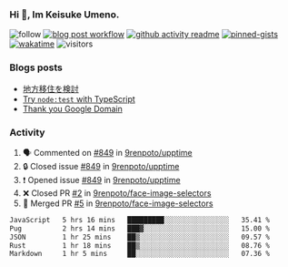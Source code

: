 ### Hi 👋, Im Keisuke Umeno.

<!--
**9renpoto/9renpoto** is a ✨ _special_ ✨ repository because its `README.md` (this file) appears on your GitHub profile.

Here are some ideas to get you started:

- 🔭 I’m currently working on ...
- 🌱 I’m currently learning ...
- 👯 I’m looking to collaborate on ...
- 🤔 I’m looking for help with ...
- 💬 Ask me about ...
- 📫 How to reach me: ...
- 😄 Pronouns: ...
- ⚡ Fun fact: ...
-->

![follow](https://img.shields.io/github/followers/9renpoto?label=Follow&style=social)
[![blog post workflow](https://github.com/9renpoto/9renpoto/actions/workflows/blog.yml/badge.svg)](https://github.com/9renpoto/9renpoto/actions/workflows/blog.yml)
[![github activity readme](https://github.com/9renpoto/9renpoto/actions/workflows/activity.yml/badge.svg)](https://github.com/9renpoto/9renpoto/actions/workflows/activity.yml)
[![pinned-gists](https://github.com/9renpoto/9renpoto/actions/workflows/pin-gist.yml/badge.svg)](https://github.com/9renpoto/9renpoto/actions/workflows/pin-gist.yml)
[![wakatime](https://github.com/9renpoto/9renpoto/actions/workflows/waka-readme-status.yml/badge.svg)](https://github.com/9renpoto/9renpoto/actions/workflows/waka-readme-status.yml)
![visitors](https://komarev.com/ghpvc/?username=9renpoto&label=Profile%20views&color=0e75b6&style=flat)

### Blogs posts

<!-- BLOG-POST-LIST:START -->
- [地方移住を検討](https://9renpoto.win/entry/2023/09/09/migration-plan)
- [Try `node:test` with TypeScript](https://9renpoto.win/entry/2023/07/23/node-test-runner)
- [Thank you Google Domain](https://9renpoto.win/entry/2023/07/08/new-domain)
<!-- BLOG-POST-LIST:END -->

### Activity

<!--START_SECTION:activity-->
1. 🗣 Commented on [#849](https://github.com/9renpoto/upptime/issues/849#issuecomment-1805697163) in [9renpoto/upptime](https://github.com/9renpoto/upptime)
2. 🔒 Closed issue [#849](https://github.com/9renpoto/upptime/issues/849) in [9renpoto/upptime](https://github.com/9renpoto/upptime)
3. ❗ Opened issue [#849](https://github.com/9renpoto/upptime/issues/849) in [9renpoto/upptime](https://github.com/9renpoto/upptime)
4. ❌ Closed PR [#2](https://github.com/9renpoto/face-image-selectors/pull/2) in [9renpoto/face-image-selectors](https://github.com/9renpoto/face-image-selectors)
5. 🎉 Merged PR [#5](https://github.com/9renpoto/face-image-selectors/pull/5) in [9renpoto/face-image-selectors](https://github.com/9renpoto/face-image-selectors)
<!--END_SECTION:activity-->

<!--START_SECTION:waka-->

```txt
JavaScript   5 hrs 16 mins   █████████░░░░░░░░░░░░░░░░   35.41 %
Pug          2 hrs 14 mins   ███▓░░░░░░░░░░░░░░░░░░░░░   15.00 %
JSON         1 hr 25 mins    ██▒░░░░░░░░░░░░░░░░░░░░░░   09.57 %
Rust         1 hr 18 mins    ██▒░░░░░░░░░░░░░░░░░░░░░░   08.76 %
Markdown     1 hr 5 mins     ██░░░░░░░░░░░░░░░░░░░░░░░   07.36 %
```

<!--END_SECTION:waka-->
